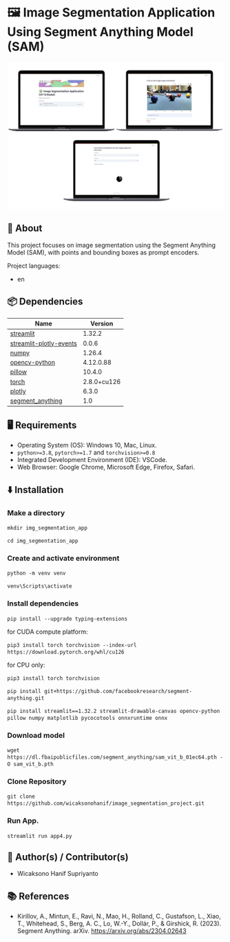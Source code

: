 # 🖼️ Image Segmentation Application Using Segment Anything Model (SAM)

![Alt Text](assets/img_seg_thumbnail.png)

## 🔎 About
This project focuses on image segmentation using the Segment Anything Model (SAM), with points and bounding boxes as prompt encoders.

Project languages:
* en
  
## 📦 Dependencies
|  Name  |  Version  |
|--------|-----------|
|[streamlit](https://pypi.org/project/streamlit/)|1.32.2|
|[streamlit-plotly-events](https://pypi.org/project/streamlit-plotly-events/)|0.0.6|
|[numpy](https://pypi.org/project/numpy/)|1.26.4|
|[opencv-python](https://pypi.org/project/opencv-python/)|4.12.0.88|
|[pillow](https://pypi.org/project/pillow/)|10.4.0|
|[torch](https://pypi.org/project/torch/)|2.8.0+cu126|
|[plotly](https://pypi.org/project/plotly/)|6.3.0|
|[segment_anything](https://pypi.org/project/segment-anything/)|1.0|

## 🖥️ Requirements
* Operating System (OS): Windows 10, Mac, Linux.
* `python>=3.8`, `pytorch>=1.7` and `torchvision>=0.8`
* Integrated Development Environment (IDE): VSCode.
* Web Browser: Google Chrome, Microsoft Edge, Firefox, Safari.

## ⬇️ Installation
### Make a directory
```
mkdir img_segmentation_app
```
```
cd img_segmentation_app
```
### Create and activate environment
```
python -m venv venv
```
```
venv\Scripts\activate 
```
### Install dependencies
```
pip install --upgrade typing-extensions
```
for CUDA compute platform:
```
pip3 install torch torchvision --index-url https://download.pytorch.org/whl/cu126
```
for CPU only:
```
pip3 install torch torchvision
```
```
pip install git+https://github.com/facebookresearch/segment-anything.git
```
```
pip install streamlit==1.32.2 streamlit-drawable-canvas opencv-python pillow numpy matplotlib pycocotools onnxruntime onnx 
```
### Download model 
```
wget https://dl.fbaipublicfiles.com/segment_anything/sam_vit_b_01ec64.pth -O sam_vit_b.pth
```
### Clone Repository
```
git clone https://github.com/wicaksonohanif/image_segmentation_project.git
```
### Run App.
```
streamlit run app4.py
```

## 🥼 Author(s) / Contributor(s)
* Wicaksono Hanif Supriyanto

## 📚 References
* Kirillov, A., Mintun, E., Ravi, N., Mao, H., Rolland, C., Gustafson, L., Xiao, T., Whitehead, S., Berg, A. C., Lo, W.-Y., Dollár, P., & Girshick, R. (2023). Segment Anything. arXiv. https://arxiv.org/abs/2304.02643
